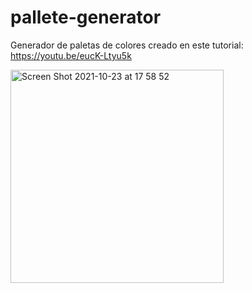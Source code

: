 # pallete-generator
Generador de paletas de colores creado en este tutorial: https://youtu.be/eucK-Ltyu5k

<img width="341" alt="Screen Shot 2021-10-23 at 17 58 52" src="https://user-images.githubusercontent.com/26985597/138571430-dec9e2d1-49c3-4d74-a8c7-21b98da1a6cd.png">
